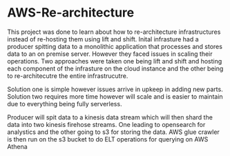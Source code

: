 # AWS-Re-architecture

This project was done to learn about how to re-architecture infrastructures instead of re-hosting them using lift and shift.
Inital infrasture had a producer spitting data to a monolithic application that processes and stores data to an on premise server. However they faced issues in scaling their operations.
Two approaches were taken one being lift and shift and hosting each component of the infrasture on the cloud instance and the other being to re-architecutre the entire infrastrucutre.

Solution one is simple however issues arrive in upkeep in adding new parts. Solution two requires more time however will scale and is easier to maintain due to everything being fully serverless.

Producer will spit data to a kinesis data stream which will then shard the data into two kinesis firehose streams. One leading to opensearch for analystics and the other going to s3 for storing the data.  AWS glue crawler is then run on the s3 bucket to do ELT operations for querying on AWS Athena 
